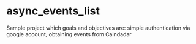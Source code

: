 # async_events_list
Sample project which goals and objectives are: simple authentication via google account, obtaining events from Calndadar
